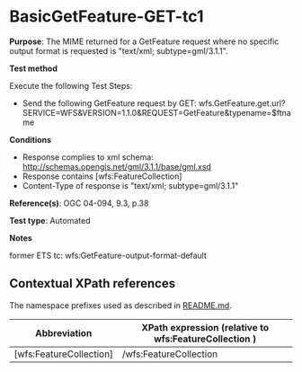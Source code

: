 # BasicGetFeature-GET-tc1

**Purpose**: The MIME returned for a GetFeature request where no specific output format is requested is "text/xml; subtype=gml/3.1.1".

**Test method**

Execute the following Test Steps:

* Send the following GetFeature request by GET: wfs.GetFeature.get.url?SERVICE=WFS&VERSION=1.1.0&REQUEST=GetFeature&typename=$ftname

**Conditions**

* Response complies to xml schema: http://schemas.opengis.net/gml/3.1.1/base/gml.xsd
* Response contains [wfs:FeatureCollection]
* Content-Type of response is "text/xml; subtype=gml/3.1.1"


**Reference(s)**: OGC 04-094, 9.3, p.38 

**Test type**: Automated

**Notes**

former ETS tc: wfs:GetFeature-output-format-default


## Contextual XPath references

The namespace prefixes used as described in [README.md](./README.md#namespaces).

Abbreviation                                   |  XPath expression (relative to wfs:FeatureCollection )
-----------------------------------------------| -------------------------------------------------------------------------
 [wfs:FeatureCollection] | /wfs:FeatureCollection

